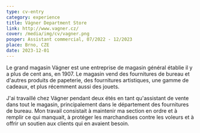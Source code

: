 ```yaml
---
type: cv-entry
category: experience
title: Vágner Department Store
link: http://www.vagner.cz/
cover: /media/img/cv/vagner.png
posper: Assistant commercial, 07/2022 - 12/2023
place: Brno, CZE
date: 2023-12-01
---
```

Le grand magasin Vágner est une entreprise de magasin général établie il y a plus de cent ans, en 1907. Le magasin vend des fournitures de bureau et d'autres produits de papeterie, des fournitures artistiques, une gamme de cadeaux, et plus récemment aussi des jouets.

J'ai travaillé chez Vágner pendant deux étés en tant qu'assistant de vente dans tout le magasin, principalement dans le département des fournitures de bureau. Mon travail consistait à maintenir ma section en ordre et à remplir ce qui manquait, à protéger les marchandises contre les voleurs et à offrir un soutien aux clients qui en avaient besoin.